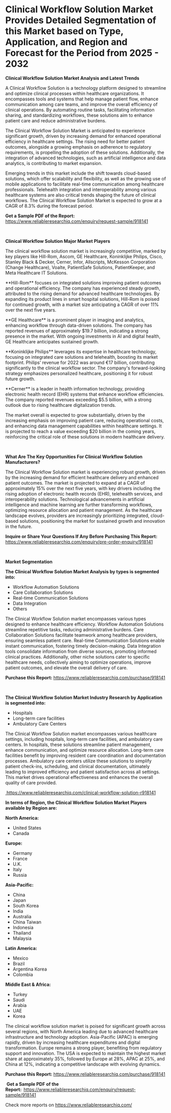 <p><h1>Clinical Workflow Solution Market Provides Detailed Segmentation of this Market based on Type, Application, and Region and Forecast for the Period from 2025 - 2032</h1></p><p><strong>Clinical Workflow Solution Market Analysis and Latest Trends</strong></p>
<p><p>A Clinical Workflow Solution is a technology platform designed to streamline and optimize clinical processes within healthcare organizations. It encompasses tools and systems that help manage patient flow, enhance communication among care teams, and improve the overall efficiency of clinical operations. By automating routine tasks, facilitating information sharing, and standardizing workflows, these solutions aim to enhance patient care and reduce administrative burdens.</p><p>The Clinical Workflow Solution Market is anticipated to experience significant growth, driven by increasing demand for enhanced operational efficiency in healthcare settings. The rising need for better patient outcomes, alongside a growing emphasis on adherence to regulatory requirements, is propelling the adoption of these solutions. Additionally, the integration of advanced technologies, such as artificial intelligence and data analytics, is contributing to market expansion.</p><p>Emerging trends in this market include the shift towards cloud-based solutions, which offer scalability and flexibility, as well as the growing use of mobile applications to facilitate real-time communication among healthcare professionals. Telehealth integration and interoperability among various healthcare systems are also critical trends shaping the future of clinical workflows. The Clinical Workflow Solution Market is expected to grow at a CAGR of 8.3% during the forecast period.</p></p>
<p><strong>Get a Sample PDF of the Report:&nbsp;</strong> <a href="https://www.reliableresearchiq.com/enquiry/request-sample/918141?utm_campaign=2238&utm_medium=2&utm_source=Github&utm_content=ia&utm_term=08032025&utm_id=clinical-workflow-solution">https://www.reliableresearchiq.com/enquiry/request-sample/918141</a></p>
<p>&nbsp;</p>
<p><strong>Clinical Workflow Solution Major Market Players</strong></p>
<p><p>The clinical workflow solution market is increasingly competitive, marked by key players like Hill-Rom, Ascom, GE Healthcare, Koninklijke Philips, Cisco, Stanley Black & Decker, Cerner, Infor, Allscripts, McKesson Corporation (Change Healthcare), Voalte, PatientSafe Solutions, PatientKeeper, and Meta Healthcare IT Solutions. </p><p>**Hill-Rom** focuses on integrated solutions improving patient outcomes and operational efficiency. The company has experienced steady growth, attributed to the rising demand for advanced healthcare technologies. By expanding its product lines in smart hospital solutions, Hill-Rom is poised for continued growth, with a market size anticipating a CAGR of over 11% over the next five years.</p><p>**GE Healthcare** is a prominent player in imaging and analytics, enhancing workflow through data-driven solutions. The company has reported revenues of approximately $19.7 billion, indicating a strong presence in the market. With ongoing investments in AI and digital health, GE Healthcare anticipates sustained growth.</p><p>**Koninklijke Philips** leverages its expertise in healthcare technology, focusing on integrated care solutions and telehealth, boosting its market footprint. Philips’ revenue for 2022 was around €17 billion, contributing significantly to the clinical workflow sector. The company's forward-looking strategy emphasizes personalized healthcare, positioning it for robust future growth.</p><p>**Cerner** is a leader in health information technology, providing electronic health record (EHR) systems that enhance workflow efficiencies. The company reported revenues exceeding $5.5 billion, with a strong outlook due to rising healthcare digitalization trends.</p><p>The market overall is expected to grow substantially, driven by the increasing emphasis on improving patient care, reducing operational costs, and enhancing data management capabilities within healthcare settings. It is projected to reach a value exceeding $20 billion in the coming years, reinforcing the critical role of these solutions in modern healthcare delivery.</p></p>
<p>&nbsp;</p>
<p><strong>What Are The Key Opportunities For Clinical Workflow Solution Manufacturers?</strong></p>
<p><p>The Clinical Workflow Solution market is experiencing robust growth, driven by the increasing demand for efficient healthcare delivery and enhanced patient outcomes. The market is projected to expand at a CAGR of approximately 15% over the next five years, with key drivers including the rising adoption of electronic health records (EHR), telehealth services, and interoperability solutions. Technological advancements in artificial intelligence and machine learning are further transforming workflows, optimizing resource allocation and patient management. As the healthcare landscape evolves, providers are increasingly prioritizing integrated, cloud-based solutions, positioning the market for sustained growth and innovation in the future.</p></p>
<p><strong>Inquire or Share Your Questions If Any Before Purchasing This Report:</strong> <a href="https://www.reliableresearchiq.com/enquiry/pre-order-enquiry/918141?utm_campaign=2238&utm_medium=2&utm_source=Github&utm_content=ia&utm_term=08032025&utm_id=clinical-workflow-solution">https://www.reliableresearchiq.com/enquiry/pre-order-enquiry/918141</a></p>
<p>&nbsp;</p>
<p><strong>Market Segmentation</strong></p>
<p><strong>The Clinical Workflow Solution Market Analysis by types is segmented into:</strong></p>
<p><ul><li>Workflow Automation Solutions</li><li>Care Collaboration Solutions</li><li>Real-time Communication Solutions</li><li>Data Integration</li><li>Others</li></ul></p>
<p><p>The Clinical Workflow Solution market encompasses various types designed to enhance healthcare efficiency. Workflow Automation Solutions streamline repetitive tasks, reducing administrative burdens. Care Collaboration Solutions facilitate teamwork among healthcare providers, ensuring seamless patient care. Real-time Communication Solutions enable instant communication, fostering timely decision-making. Data Integration tools consolidate information from diverse sources, promoting informed clinical practices. Additionally, other niche solutions cater to specific healthcare needs, collectively aiming to optimize operations, improve patient outcomes, and elevate the overall delivery of care.</p></p>
<p><strong>Purchase this Report:&nbsp;</strong><a href="https://www.reliableresearchiq.com/purchase/918141?utm_campaign=2238&utm_medium=2&utm_source=Github&utm_content=ia&utm_term=08032025&utm_id=clinical-workflow-solution">https://www.reliableresearchiq.com/purchase/918141</a></p>
<p>&nbsp;</p>
<p><strong>The Clinical Workflow Solution Market Industry Research by Application is segmented into:</strong></p>
<p><ul><li>Hospitals</li><li>Long-term care facilities</li><li>Ambulatory Care Centers</li></ul></p>
<p><p>The Clinical Workflow Solution market encompasses various healthcare settings, including hospitals, long-term care facilities, and ambulatory care centers. In hospitals, these solutions streamline patient management, enhance communication, and optimize resource allocation. Long-term care facilities benefit by improving resident care coordination and documentation processes. Ambulatory care centers utilize these solutions to simplify patient check-ins, scheduling, and clinical documentation, ultimately leading to improved efficiency and patient satisfaction across all settings. This market drives operational effectiveness and enhances the overall quality of care provided.</p></p>
<p><a href="https://www.reliableresearchiq.com/clinical-workflow-solution-r918141?utm_campaign=2238&utm_medium=2&utm_source=Github&utm_content=ia&utm_term=08032025&utm_id=clinical-workflow-solution">&nbsp;https://www.reliableresearchiq.com/clinical-workflow-solution-r918141</a></p>
<p><strong>In terms of Region, the Clinical Workflow Solution Market Players available by Region are:</strong></p>
<p>
    <p> <strong> North America: </strong>
        <ul>
            <li>United States</li>
            <li>Canada</li>
        </ul>
        </p> 
    <p> <strong> Europe: </strong>
        <ul>
            <li>Germany</li>
            <li>France</li>
            <li>U.K.</li>
            <li>Italy</li>
            <li>Russia</li>
        </ul>
        </p> 
    <p> <strong> Asia-Pacific: </strong>
        <ul>
            <li>China</li>
            <li>Japan</li>
            <li>South Korea</li>
            <li>India</li>
            <li>Australia</li>
            <li>China Taiwan</li>
            <li>Indonesia</li>
            <li>Thailand</li>
            <li>Malaysia</li>
        </ul>
        </p> 
    <p> <strong> Latin America: </strong>
        <ul>
            <li>Mexico</li>
            <li>Brazil</li>
            <li>Argentina Korea</li>
            <li>Colombia</li>
        </ul>
        </p> 
    <p> <strong> Middle East & Africa: </strong>
        <ul>
            <li>Turkey</li>
            <li>Saudi</li>
            <li>Arabia</li>
            <li>UAE</li>
            <li>Korea</li>
        </ul>
    </p>
    </p>
<p><p>The clinical workflow solution market is poised for significant growth across several regions, with North America leading due to advanced healthcare infrastructure and technology adoption. Asia-Pacific (APAC) is emerging rapidly, driven by increasing healthcare expenditures and digital transformation. Europe remains a strong player, benefiting from regulatory support and innovation. The USA is expected to maintain the highest market share at approximately 35%, followed by Europe at 28%, APAC at 25%, and China at 12%, indicating a competitive landscape with evolving dynamics.</p></p>
<p><strong>Purchase this Report: </strong><a href="https://www.reliableresearchiq.com/purchase/918141?utm_campaign=2238&utm_medium=2&utm_source=Github&utm_content=ia&utm_term=08032025&utm_id=clinical-workflow-solution">https://www.reliableresearchiq.com/purchase/918141</a></p>
<p>&nbsp;<strong>Get a Sample PDF of the Report:&nbsp;&nbsp;</strong><a href="https://www.reliableresearchiq.com/enquiry/request-sample/918141?utm_campaign=2238&utm_medium=2&utm_source=Github&utm_content=ia&utm_term=08032025&utm_id=clinical-workflow-solution">https://www.reliableresearchiq.com/enquiry/request-sample/918141</a></p>
<p><strong></strong></p>
<p>Check more reports on <a href="https://www.reliableresearchiq.com/?utm_campaign=2238&utm_medium=2&utm_source=Github&utm_content=ia&utm_term=08032025&utm_id=clinical-workflow-solution">https://www.reliableresearchiq.com/</a></p>